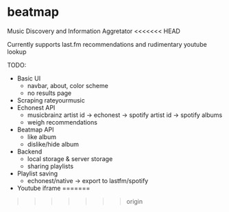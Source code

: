# beatmap
Music Discovery and Information Aggretator
<<<<<<< HEAD

Currently supports last.fm recommendations and rudimentary youtube lookup

TODO:
* Basic UI
	- navbar, about, color scheme
	- no results page
* Scraping rateyourmusic
* Echonest API
	- musicbrainz artist id -> echonest -> spotify artist id -> spotify albums
	- weigh recommendations
* Beatmap API
	- like album
	- dislike/hide album
* Backend
	- local storage & server storage
	- sharing playlists 
* Playlist saving
	- echonest/native -> export to lastfm/spotify
* Youtube iframe
=======
>>>>>>> origin
